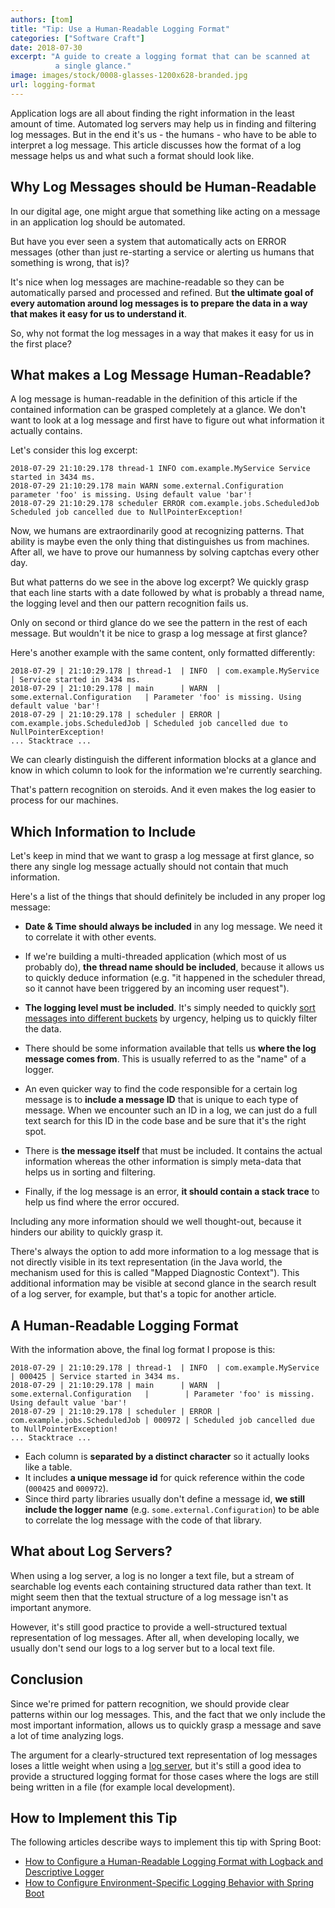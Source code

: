 ```yaml
---
authors: [tom]
title: "Tip: Use a Human-Readable Logging Format"
categories: ["Software Craft"]
date: 2018-07-30
excerpt: "A guide to create a logging format that can be scanned at
          a single glance."
image: images/stock/0008-glasses-1200x628-branded.jpg
url: logging-format
---
```




Application logs are all about finding the right information in the least
amount of time. Automated log servers may help us in finding and filtering log messages. 
But in the end it's us - the humans - who have to be able to
interpret a log message. This article discusses how the format of a log
message helps us and what such a format should look like.

## Why Log Messages should be Human-Readable

In our digital age, one might argue that something like acting on a message
in an application log should be automated. 

But have you ever seen a system that automatically acts on ERROR messages
(other than just re-starting a service or alerting us humans that something is wrong, that is)?

It's nice when log messages are machine-readable so they can be automatically parsed and 
processed and refined. But **the ultimate goal of every automation around log messages
is to prepare the data in a way that makes it easy for us to understand it**.

So, why not format the log messages in a way that makes it easy for us
in the first place?

## What makes a Log Message Human-Readable?

A log message is human-readable in the definition of this article if the contained information
can be grasped completely at a glance. We don't want to look at a log message and first have to 
figure out what information it actually contains. 

Let's consider this log excerpt:
```
2018-07-29 21:10:29.178 thread-1 INFO com.example.MyService Service started in 3434 ms.
2018-07-29 21:10:29.178 main WARN some.external.Configuration parameter 'foo' is missing. Using default value 'bar'!
2018-07-29 21:10:29.178 scheduler ERROR com.example.jobs.ScheduledJob Scheduled job cancelled due to NullPointerException!
```

Now, we humans are extraordinarily good at recognizing patterns. That ability is maybe even the 
only thing that distinguishes us from machines. After all, we have to prove our humanness by solving
captchas every other day.

But what patterns do we see in the above log excerpt? We quickly grasp that each line starts with a date
followed by what is probably a thread name, the logging level and then our pattern recognition fails us.

Only on second or third glance do we see the pattern in the rest of each message. 
But wouldn't it be nice to grasp a log message at first glance?

Here's another example with the same content, only formatted differently:

```
2018-07-29 | 21:10:29.178 | thread-1  | INFO  | com.example.MyService         | Service started in 3434 ms.
2018-07-29 | 21:10:29.178 | main      | WARN  | some.external.Configuration   | Parameter 'foo' is missing. Using default value 'bar'!
2018-07-29 | 21:10:29.178 | scheduler | ERROR | com.example.jobs.ScheduledJob | Scheduled job cancelled due to NullPointerException!
... Stacktrace ...
```

We can clearly distinguish the different information blocks at a glance and know in which column to look for 
the information we're currently searching. 

That's pattern recognition on steroids. And it even makes the log easier to process for our machines.

## Which Information to Include

Let's keep in mind that we want to grasp a log message at first glance, so
there any single log message actually should not contain that much information.

Here's a list of the things that should definitely be included in any proper log message:

* **Date & Time should always be included** in any log message. We need it to correlate it
  with other events. 

* If we're building a multi-threaded application (which most of us probably do), **the thread name
  should be included**, because it allows us to quickly deduce information (e.g. "it happened
  in the scheduler thread, so it cannot have been triggered by an incoming user request").

* **The logging level must be included**. It's simply needed to quickly [sort messages into different buckets](/logging-levels) 
  by urgency, helping us to quickly filter the data.

* There should be some information available that tells us **where the log message
  comes from**. This is usually referred to as the "name" of a logger.
  
* An even quicker way to find the code responsible for a certain log message is to **include a 
  message ID** that is unique to each type of message. When we encounter such an ID in a log, we 
  can just do a full text search for this ID in the code base and be sure that it's the right spot. 
  
* There is **the message itself** that must be included. It contains the actual information whereas
  the other information is simply meta-data that helps us in sorting and filtering.
  
* Finally, if the log message is an error, **it should contain a stack trace** to help us find where the
  error occured.
  
Including any more information should we well thought-out, because it hinders our ability
to quickly grasp it. 

There's always the option to add more information to a log message that is not directly 
visible in its text representation (in the Java world, the mechanism used for this is called "Mapped Diagnostic Context").
This additional information may be visible at second glance in the search result of a log server, for example, but
that's a topic for another article.
 
## A Human-Readable Logging Format

With the information above, the final log format I propose is this: 

```
2018-07-29 | 21:10:29.178 | thread-1  | INFO  | com.example.MyService         | 000425 | Service started in 3434 ms.
2018-07-29 | 21:10:29.178 | main      | WARN  | some.external.Configuration   |        | Parameter 'foo' is missing. Using default value 'bar'!
2018-07-29 | 21:10:29.178 | scheduler | ERROR | com.example.jobs.ScheduledJob | 000972 | Scheduled job cancelled due to NullPointerException! 
... Stacktrace ...
```

* Each column is **separated by a distinct character** so it actually looks like a table.
* It includes **a unique message id** for quick reference within the code (`000425` and `000972`).
* Since third party libraries usually don't define a message id, **we still include the logger
  name** (e.g. `some.external.Configuration`) to be able to correlate the log message
  with the code of that library.
  
## What about Log Servers?

When using a log server, a log is no longer a text file, but a stream of searchable log events
each containing structured data rather than text. 
It might seem then that the textual structure of a log message isn't as important anymore. 

However, it's still good practice to provide a well-structured textual representation of log messages.
After all, when developing locally, we usually don't send our logs to a log server but to a local
text file.  

## Conclusion

Since we're primed for pattern recognition, we should provide clear patterns within our log messages.
This, and the fact that we only include the most important information, 
allows us to quickly grasp a message and save a lot of time analyzing logs.

The argument for a clearly-structured text representation of log messages loses a little
weight when using a [log server](/log-server), but it's still a good idea to provide a structured logging format
for those cases where the logs are still being written in a file (for example local development).

## How to Implement this Tip

The following articles describe ways to implement this tip with Spring Boot:

* [How to Configure a Human-Readable Logging Format with Logback and Descriptive Logger](/logging-format-logback/)
* [How to Configure Environment-Specific Logging Behavior with Spring Boot](/profile-specific-logging-spring-boot/)

